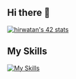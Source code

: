 ## Hi there 👋

[![hirwatan's 42 stats](https://badge.mediaplus.ma/colorfulwaves/hirwatan)](https://github.com/oakoudad/badge42)

## My Skills

[![My Skills](https://skillicons.dev/icons?i=c,cpp,go)](https://skillicons.dev)


<!--
**melswonder/melswonder** is a ✨ _special_ ✨ repository because its `README.md` (this file) appears on your GitHub profile.

Here are some ideas to get you started:

- 🔭 I’m currently working on ...
- 🌱 I’m currently learning ...
- 👯 I’m looking to collaborate on ...
- 🤔 I’m looking for help with ...
- 💬 Ask me about ...
- 📫 How to reach me: ...
- 😄 Pronouns: ...
- ⚡ Fun fact: ...
-->
